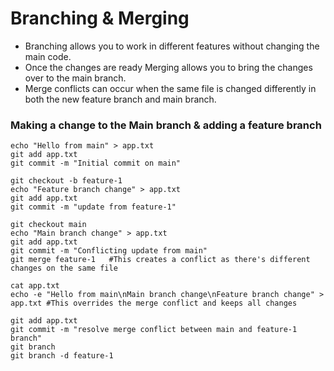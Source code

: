 # Branching & Merging
- Branching allows you to work in different features without changing the main code.
- Once the changes are ready Merging allows you to bring the changes over to the main branch.
- Merge conflicts can occur when the same file is changed differently in both the new feature branch and main branch.

### Making a change to the Main branch & adding a feature branch
```
echo "Hello from main" > app.txt
git add app.txt
git commit -m "Initial commit on main"

git checkout -b feature-1
echo "Feature branch change" > app.txt
git add app.txt
git commit -m "update from feature-1"

git checkout main
echo "Main branch change" > app.txt
git add app.txt
git commit -m "Conflicting update from main"
git merge feature-1   #This creates a conflict as there's different changes on the same file

cat app.txt
echo -e "Hello from main\nMain branch change\nFeature branch change" > app.txt #This overrides the merge conflict and keeps all changes

git add app.txt
git commit -m "resolve merge conflict between main and feature-1 branch"
git branch
git branch -d feature-1
```

